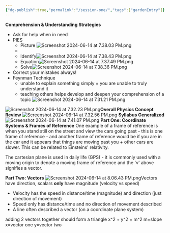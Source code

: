 ```yaml
---
{"dg-publish":true,"permalink":"/session-one/","tags":["gardenEntry"]}
---
```


**Comprehension & Understanding Strategies**
- Ask for help when in need
- PIES
	- Picture
	 ![Screenshot 2024-06-14 at 7.38.03 PM.png](/img/user/Screenshot%202024-06-14%20at%207.38.03%20PM.png)
	- 
	- Identify![Screenshot 2024-06-14 at 7.38.43 PM.png](/img/user/Screenshot%202024-06-14%20at%207.38.43%20PM.png)
	- Equation![Screenshot 2024-06-14 at 7.37.49 PM.png](/img/user/Screenshot%202024-06-14%20at%207.37.49%20PM.png)
	- Solve![Screenshot 2024-06-14 at 7.38.36 PM.png](/img/user/Screenshot%202024-06-14%20at%207.38.36%20PM.png)
- Correct your mistakes always!
- Feynman Technique
	- unable to explain something simply = you are unable to truly understand it
	- teaching others helps develop and deepen your comprehension of a topic
	![Screenshot 2024-06-14 at 7.31.21 PM.png](/img/user/Screenshot%202024-06-14%20at%207.31.21%20PM.png)

![Screenshot 2024-06-14 at 7.32.23 PM.png](/img/user/Screenshot%202024-06-14%20at%207.32.23%20PM.png)**Overall Physics Concept Review**
![Screenshot 2024-06-14 at 7.32.56 PM.png](/img/user/Screenshot%202024-06-14%20at%207.32.56%20PM.png)
**Syllabus Generalized**
![Screenshot 2024-06-14 at 7.41.07 PM.png](/img/user/Screenshot%202024-06-14%20at%207.41.07%20PM.png)
**Part One: Coordinate Systems & Frames of Reference**
One example of a frame of reference is when you stand still on the street and view the cars going past - this is one frame of reference - and another frame of reference would be if you are in the car and it appears that things are moving past you + other cars are slower.  This can be related to Einsteins' relativity.

The cartesian plane is used in daily life (GPS) - it is commonly used with a moving origin to denote a moving frame of reference and the 'v' above signifies a vector.

**Part Two: Vectors**
![Screenshot 2024-06-14 at 8.06.43 PM.png](/img/user/Screenshot%202024-06-14%20at%208.06.43%20PM.png)Vectors have direction, scalars **only** have magnitude
(velocity vs speed)
- Velocity has the speed in distance/time (magnitude) and direction (just direction of movement)
- Speed only has distance/time and no direction of movement described
- A line often described a vector (on a coordinate plane system)

adding 2 vectors together should form a triangle
x^2 + y^2 = m^2
m=slope
x=vector one
y=vector two